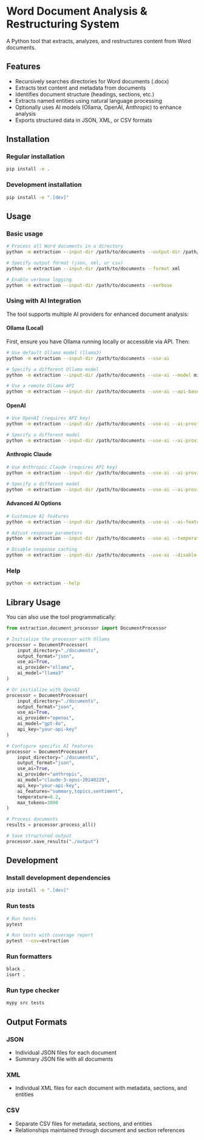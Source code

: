 # Word Document Analysis & Restructuring System

A Python tool that extracts, analyzes, and restructures content from Word documents.

## Features

- Recursively searches directories for Word documents (.docx)
- Extracts text content and metadata from documents
- Identifies document structure (headings, sections, etc.)
- Extracts named entities using natural language processing
- Optionally uses AI models (Ollama, OpenAI, Anthropic) to enhance analysis
- Exports structured data in JSON, XML, or CSV formats

## Installation

### Regular installation

```bash
pip install -e .
```

### Development installation

```bash
pip install -e ".[dev]"
```

## Usage

### Basic usage

```bash
# Process all Word documents in a directory
python -m extraction --input-dir /path/to/documents --output-dir /path/to/output

# Specify output format (json, xml, or csv)
python -m extraction --input-dir /path/to/documents --format xml

# Enable verbose logging
python -m extraction --input-dir /path/to/documents --verbose
```

### Using with AI Integration

The tool supports multiple AI providers for enhanced document analysis:

#### Ollama (Local)

First, ensure you have Ollama running locally or accessible via API. Then:

```bash
# Use default Ollama model (llama3)
python -m extraction --input-dir /path/to/documents --use-ai

# Specify a different Ollama model
python -m extraction --input-dir /path/to/documents --use-ai --model mistral

# Use a remote Ollama API
python -m extraction --input-dir /path/to/documents --use-ai --api-base "http://remote-server:11434/api"
```

#### OpenAI

```bash
# Use OpenAI (requires API key)
python -m extraction --input-dir /path/to/documents --use-ai --ai-provider openai --api-key "your-api-key"

# Specify a different model
python -m extraction --input-dir /path/to/documents --use-ai --ai-provider openai --model "gpt-4-turbo" --api-key "your-api-key"
```

#### Anthropic Claude

```bash
# Use Anthropic Claude (requires API key)
python -m extraction --input-dir /path/to/documents --use-ai --ai-provider anthropic --api-key "your-api-key"

# Specify a different model
python -m extraction --input-dir /path/to/documents --use-ai --ai-provider anthropic --model "claude-3-sonnet-20240229" --api-key "your-api-key"
```

#### Advanced AI Options

```bash
# Customize AI features
python -m extraction --input-dir /path/to/documents --use-ai --ai-features "summary,topics,sentiment,insights"

# Adjust response parameters
python -m extraction --input-dir /path/to/documents --use-ai --temperature 0.3 --max-tokens 4000

# Disable response caching
python -m extraction --input-dir /path/to/documents --use-ai --disable-ai-cache
```

### Help

```bash
python -m extraction --help
```

## Library Usage

You can also use the tool programmatically:

```python
from extraction.document_processor import DocumentProcessor

# Initialize the processor with Ollama
processor = DocumentProcessor(
    input_directory="./documents",
    output_format="json",
    use_ai=True,
    ai_provider="ollama",
    ai_model="llama3"
)

# Or initialize with OpenAI
processor = DocumentProcessor(
    input_directory="./documents",
    output_format="json",
    use_ai=True,
    ai_provider="openai",
    ai_model="gpt-4o",
    api_key="your-api-key"
)

# Configure specific AI features
processor = DocumentProcessor(
    input_directory="./documents",
    output_format="json",
    use_ai=True,
    ai_provider="anthropic",
    ai_model="claude-3-opus-20240229",
    api_key="your-api-key",
    ai_features="summary,topics,sentiment",
    temperature=0.2,
    max_tokens=3000
)

# Process documents
results = processor.process_all()

# Save structured output
processor.save_results("./output")
```

## Development

### Install development dependencies

```bash
pip install -e ".[dev]"
```

### Run tests

```bash
# Run tests
pytest

# Run tests with coverage report
pytest --cov=extraction
```

### Run formatters

```bash
black .
isort .
```

### Run type checker

```bash
mypy src tests
```

## Output Formats

### JSON

- Individual JSON files for each document
- Summary JSON file with all documents

### XML

- Individual XML files for each document with metadata, sections, and entities

### CSV

- Separate CSV files for metadata, sections, and entities
- Relationships maintained through document and section references